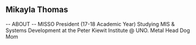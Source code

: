 ## Mikayla Thomas

-- ABOUT --
MISSO President (17-18 Academic Year)
Studying MIS & Systems Development at the Peter Kiewit Institute @ UNO. 
Metal Head 
Dog Mom


